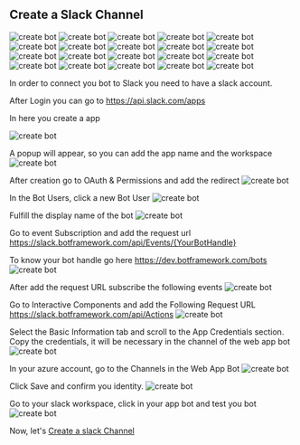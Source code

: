 ## Create a Slack Channel

![create bot](screens/BotFramework/1.JPG)
![create bot](screens/BotFramework/2.JPG)
![create bot](screens/BotFramework/3.JPG)
![create bot](screens/BotFramework/4.JPG)
![create bot](screens/BotFramework/5.JPG)
![create bot](screens/BotFramework/6.JPG)
![create bot](screens/BotFramework/7.JPG)
![create bot](screens/BotFramework/8.JPG)
![create bot](screens/BotFramework/9.JPG)
![create bot](screens/BotFramework/10.JPG)
![create bot](screens/BotFramework/11.JPG)
![create bot](screens/BotFramework/12.JPG)
![create bot](screens/BotFramework/13.JPG)
![create bot](screens/BotFramework/14.JPG)
![create bot](screens/BotFramework/15.JPG)
![create bot](screens/BotFramework/16.JPG)
![create bot](screens/BotFramework/17.JPG)
![create bot](screens/BotFramework/18.JPG)
![create bot](screens/BotFramework/19.JPG)
![create bot](screens/BotFramework/20.JPG)







In order to connect you bot to Slack you need to have a slack account.

After Login you can go to https://api.slack.com/apps

In here you create a app

![create bot](screens/Channel/1.JPG)

A popup will appear, so you can add the app name and the workspace
![create bot](screens/Channel/2.JPG)

After creation go to OAuth & Permissions and add the redirect
![create bot](screens/Channel/3.JPG)

In the Bot Users, click a new Bot User
![create bot](screens/Channel/4.JPG)

Fulfill the display name of the bot
![create bot](screens/Channel/5.JPG)

Go to event Subscription and add the request url https://slack.botframework.com/api/Events/{YourBotHandle}

To know your bot handle go here https://dev.botframework.com/bots
![create bot](screens/Channel/6.JPG)

After add the request URL subscribe the following events
![create bot](screens/Channel/7.JPG)

Go to Interactive Components and add the Following Request URL https://slack.botframework.com/api/Actions
![create bot](screens/Channel/8.JPG)

Select the Basic Information tab and scroll to the App Credentials section. Copy the credentials, it will be necessary in the channel of the web app bot
![create bot](screens/Channel/9.JPG)

In your azure account, go to the Channels in the Web App Bot
![create bot](screens/Channel/10.JPG)

Click Save and confirm you identity.
![create bot](screens/Channel/11.JPG)

Go to your slack workspace, click in your app bot and test you bot
![create bot](screens/Channel/12.JPG)


Now, let's [Create a slack Channel](https://github.com/xpandit/landingjobs_cognitiveservices/blob/master/CreateIntent.md)
